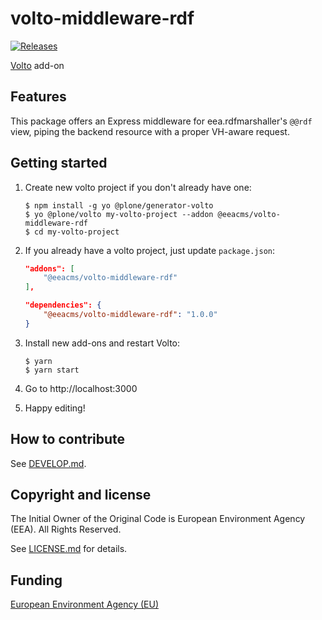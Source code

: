 # volto-middleware-rdf
[![Releases](https://img.shields.io/github/v/release/eea/volto-middleware-rdf)](https://github.com/eea/volto-middleware-rdf/releases)

[Volto](https://github.com/plone/volto) add-on

## Features

This package offers an Express middleware for eea.rdfmarshaller's ``@@rdf``
view, piping the backend resource with a proper VH-aware request.

## Getting started

1. Create new volto project if you don't already have one:
    ```
    $ npm install -g yo @plone/generator-volto
    $ yo @plone/volto my-volto-project --addon @eeacms/volto-middleware-rdf
    $ cd my-volto-project
    ```

1. If you already have a volto project, just update `package.json`:
    ``` JSON
    "addons": [
        "@eeacms/volto-middleware-rdf"
    ],

    "dependencies": {
        "@eeacms/volto-middleware-rdf": "1.0.0"
    }
    ```

1. Install new add-ons and restart Volto:
    ```
    $ yarn
    $ yarn start
    ```

1. Go to http://localhost:3000

1. Happy editing!

## How to contribute

See [DEVELOP.md](https://github.com/eea/volto-middleware-rdf/blob/master/DEVELOP.md).

## Copyright and license

The Initial Owner of the Original Code is European Environment Agency (EEA).
All Rights Reserved.

See [LICENSE.md](https://github.com/eea/volto-middleware-rdf/blob/master/LICENSE.md) for details.

## Funding

[European Environment Agency (EU)](http://eea.europa.eu)
